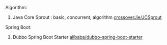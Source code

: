 Algorithm:
1.  Java Core Sprout : basic, concurrent, algorithm [crossoverJie/JCSprout](https://github.com/crossoverJie/JCSprout)

Spring Boot:
1. Dubbo Spring Boot Starter [alibaba/dubbo-spring-boot-starter](https://github.com/alibaba/dubbo-spring-boot-starter)
